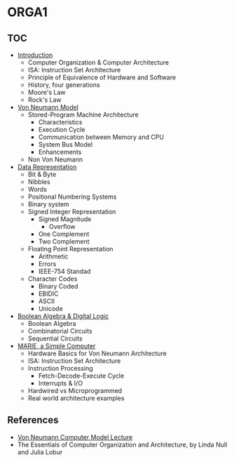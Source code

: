 # ORGA1

## TOC

* [Introduction](./intro)
  * Computer Organization & Computer Architecture
  * ISA: Instruction Set Architecture
  * Principle of Equivalence of Hardware and Software
  * History, four generations
  * Moore's Law
  * Rock's Law
* [Von Neumann Model](./von-neumann)
  * Stored-Program Machine Architecture
    * Characteristics
    * Execution Cycle
    * Communication between Memory and CPU
    * System Bus Model
    * Enhancements
  * Non Von Neumann
* [Data Representation](./data-representation)
  * Bit & Byte
  * Nibbles
  * Words
  * Positional Numbering Systems
  * Binary system
  * Signed Integer Representation
    * Signed Magnitude
      * Overflow
    * One Complement
    * Two Complement
  * Floating Point Representation
    * Arithmetic
    * Errors
    * IEEE-754 Standad
  * Character Codes
    * Binary Coded
    * EBIDIC
    * ASCII
    * Unicode
* [Boolean Algebra & Digital Logic](./logic)
  * Boolean Algebra
  * Combinatorial Circuits
  * Sequential Circuits
* [MARIE, a Simple Computer](./marie)
  * Hardware Basics for Von Neumann Architecture
  * ISA: Instruction Set Architecture
  * Instruction Processing
    * Fetch-Decode-Execute Cycle
    * Interrupts & I/O
  * Hardwired vs Microprogrammed
  * Real world architecture examples 

## References

* [Von Neumann Computer Model Lecture](http://www.c-jump.com/CIS77/CPU/VonNeumann/lecture.html)
* The Essentials of Computer Organization and Architecture, by Linda Null and Julia Lobur